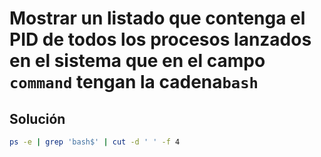 # Mostrar un listado que contenga el PID de todos los procesos lanzados en el sistema que en el campo `command` tengan la cadena`bash`

## Solución

```bash
ps -e | grep 'bash$' | cut -d ' ' -f 4
```
